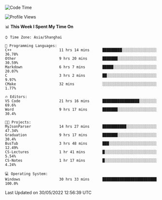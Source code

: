 <!--START_SECTION:waka-->
![Code Time](http://img.shields.io/badge/Code%20Time-79%20hrs%2058%20mins-blue)

![Profile Views](http://img.shields.io/badge/Profile%20Views-5-blue)

📊 **This Week I Spent My Time On** 

```text
⌚︎ Time Zone: Asia/Shanghai

💬 Programming Languages: 
C++                      11 hrs 14 mins      █████████░░░░░░░░░░░░░░░░   36.78% 
Other                    9 hrs 20 mins       ███████░░░░░░░░░░░░░░░░░░   30.59% 
Markdown                 6 hrs 7 mins        █████░░░░░░░░░░░░░░░░░░░░   20.07% 
C                        3 hrs 2 mins        ██░░░░░░░░░░░░░░░░░░░░░░░   9.97% 
CMake                    32 mins             ░░░░░░░░░░░░░░░░░░░░░░░░░   1.77%

🔥 Editors: 
VS Code                  21 hrs 16 mins      █████████████████░░░░░░░░   69.6% 
Word                     9 hrs 17 mins       ███████░░░░░░░░░░░░░░░░░░   30.4%

🐱‍💻 Projects: 
MyJsonParser             14 hrs 27 mins      ███████████░░░░░░░░░░░░░░   47.34% 
Graduation               9 hrs 17 mins       ███████░░░░░░░░░░░░░░░░░░   30.4% 
BusTub                   3 hrs 48 mins       ███░░░░░░░░░░░░░░░░░░░░░░   12.49% 
CS-Lectures              1 hr 41 mins        █░░░░░░░░░░░░░░░░░░░░░░░░   5.54% 
CS-Notes                 1 hr 17 mins        █░░░░░░░░░░░░░░░░░░░░░░░░   4.24%

💻 Operating System: 
Windows                  30 hrs 33 mins      █████████████████████████   100.0%

```


 Last Updated on 30/05/2022 12:56:39 UTC
<!--END_SECTION:waka-->